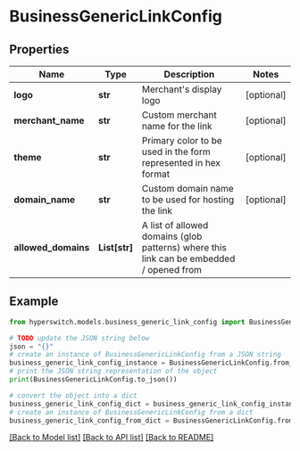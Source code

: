 # BusinessGenericLinkConfig


## Properties

Name | Type | Description | Notes
------------ | ------------- | ------------- | -------------
**logo** | **str** | Merchant&#39;s display logo | [optional] 
**merchant_name** | **str** | Custom merchant name for the link | [optional] 
**theme** | **str** | Primary color to be used in the form represented in hex format | [optional] 
**domain_name** | **str** | Custom domain name to be used for hosting the link | [optional] 
**allowed_domains** | **List[str]** | A list of allowed domains (glob patterns) where this link can be embedded / opened from | 

## Example

```python
from hyperswitch.models.business_generic_link_config import BusinessGenericLinkConfig

# TODO update the JSON string below
json = "{}"
# create an instance of BusinessGenericLinkConfig from a JSON string
business_generic_link_config_instance = BusinessGenericLinkConfig.from_json(json)
# print the JSON string representation of the object
print(BusinessGenericLinkConfig.to_json())

# convert the object into a dict
business_generic_link_config_dict = business_generic_link_config_instance.to_dict()
# create an instance of BusinessGenericLinkConfig from a dict
business_generic_link_config_from_dict = BusinessGenericLinkConfig.from_dict(business_generic_link_config_dict)
```
[[Back to Model list]](../README.md#documentation-for-models) [[Back to API list]](../README.md#documentation-for-api-endpoints) [[Back to README]](../README.md)


